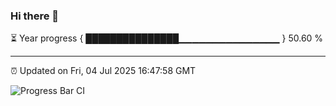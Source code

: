 ### Hi there 👋

⏳ Year progress { ███████████████▁▁▁▁▁▁▁▁▁▁▁▁▁▁▁ } 50.60 %

---

⏰ Updated on Fri, 04 Jul 2025 16:47:58 GMT

![Progress Bar CI](https://github.com/IshwaranRudhara/GIT-ACTION/workflows/Progress%20Bar%20CI/badge.svg)

